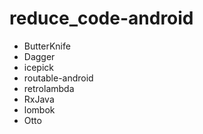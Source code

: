 reduce_code-android
===================

- ButterKnife
- Dagger
- icepick
- routable-android
- retrolambda
- RxJava
- lombok
- Otto
